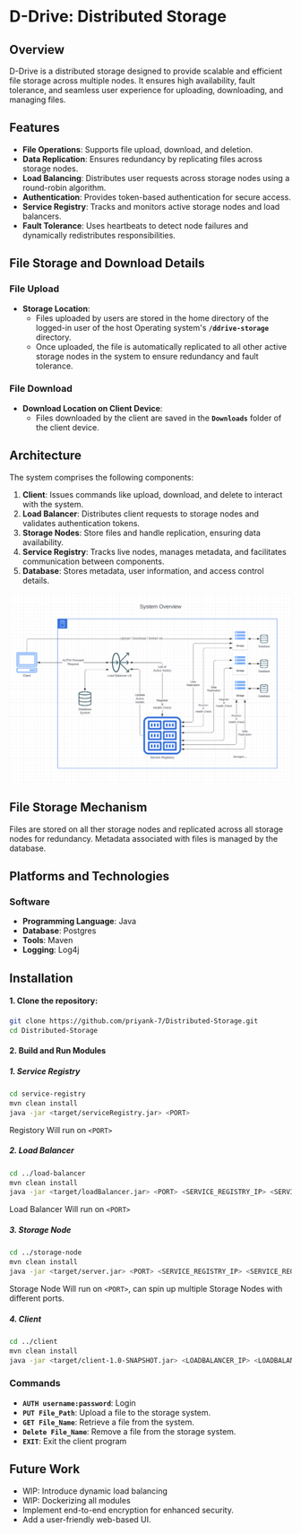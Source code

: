 # D-Drive: Distributed Storage

## Overview

D-Drive is a distributed storage designed to provide scalable and efficient file storage across multiple nodes. It ensures high availability, fault tolerance, and seamless user experience for uploading, downloading, and managing files.

## Features

- **File Operations**: Supports file upload, download, and deletion.
- **Data Replication**: Ensures redundancy by replicating files across storage nodes.
- **Load Balancing**: Distributes user requests across storage nodes using a round-robin algorithm.
- **Authentication**: Provides token-based authentication for secure access.
- **Service Registry**: Tracks and monitors active storage nodes and load balancers.
- **Fault Tolerance**: Uses heartbeats to detect node failures and dynamically redistributes responsibilities.

## File Storage and Download Details

### File Upload

- **Storage Location**:
  - Files uploaded by users are stored in the home directory of the logged-in user of the host Operating system's **`/ddrive-storage`** directory.
  - Once uploaded, the file is automatically replicated to all other active storage nodes in the system to ensure redundancy and fault tolerance.

### File Download

- **Download Location on Client Device**:
  - Files downloaded by the client are saved in the **`Downloads`** folder of the client device.

## Architecture

The system comprises the following components:

1. **Client**: Issues commands like upload, download, and delete to interact with the system.
2. **Load Balancer**: Distributes client requests to storage nodes and validates authentication tokens.
3. **Storage Nodes**: Store files and handle replication, ensuring data availability.
4. **Service Registry**: Tracks live nodes, manages metadata, and facilitates communication between components.
5. **Database**: Stores metadata, user information, and access control details.

![Architecture Diagram](https://raw.githubusercontent.com/priyank-7/D-drive/main/Diagrams/System_Overview.png)

## File Storage Mechanism

Files are stored on all ther storage nodes and replicated across all storage nodes for redundancy. Metadata associated with files is managed by the database.

## Platforms and Technologies

### Software

- **Programming Language**: Java
- **Database**: Postgres
- **Tools**: Maven
- **Logging**: Log4j

## Installation

#### 1. Clone the repository:

```bash
git clone https://github.com/priyank-7/Distributed-Storage.git
cd Distributed-Storage
```

#### 2. Build and Run Modules

##### 1. Service Registry

```bash
cd service-registry
mvn clean install
java -jar <target/serviceRegistry.jar> <PORT>
```

Registory Will run on `<PORT>`

##### 2. Load Balancer

```bash
cd ../load-balancer
mvn clean install
java -jar <target/loadBalancer.jar> <PORT> <SERVICE_REGISTRY_IP> <SERVICE_REGISTRY_PORT>
```

Load Balancer Will run on `<PORT>`

##### 3. Storage Node

```bash
cd ../storage-node
mvn clean install
java -jar <target/server.jar> <PORT> <SERVICE_REGISTRY_IP> <SERVICE_REGISTRY_PORT>
```

Storage Node Will run on `<PORT>`, can spin up multiple Storage Nodes with different ports.

##### 4. Client

```bash
cd ../client
mvn clean install
java -jar <target/client-1.0-SNAPSHOT.jar> <LOADBALANCER_IP> <LOADBALANCER_PORT>
```

### Commands

- **`AUTH username:password`**: Login
- **`PUT File_Path`**: Upload a file to the storage system.
- **`GET File_Name`**: Retrieve a file from the system.
- **`Delete File_Name`**: Remove a file from the storage system.
- **`EXIT`**: Exit the client program

## Future Work

- WIP: Introduce dynamic load balancing
- WIP: Dockerizing all modules
- Implement end-to-end encryption for enhanced security.
- Add a user-friendly web-based UI.
